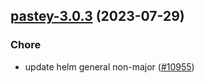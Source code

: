 

## [pastey-3.0.3](https://github.com/truecharts/charts/compare/pastey-3.0.2...pastey-3.0.3) (2023-07-29)

### Chore

- update helm general non-major ([#10955](https://github.com/truecharts/charts/issues/10955))
  
  